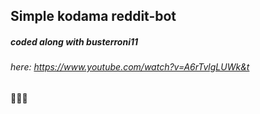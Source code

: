 ## Simple kodama reddit-bot
##### coded along with busterroni11
###### here: https://www.youtube.com/watch?v=A6rTvlgLUWk&t

🌳😱🌳